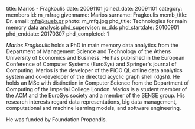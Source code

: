 title: Marios - Fragkoulis
date: 20091101
joined_date: 20091101
category: members 
id: m_mfrag
givenname: Marios
surname: Fragkoulis
memb_title: Dr.
email: mfg@aueb.gr
photo: m_mfg.jpg
phd_title: Technologies for main memory data analysis
phd_supervisor: m_dds
phd_startdate: 20100901
phd_enddate: 20170307
phd_completed: 1

_Marios Fragkoulis_ holds a PhD in main memory data analytics from the Department of Management Science and Technology of the Athens University of Economics and Business. He has published in the European Conference of Computer Systems (EuroSys) and Springer's journal of Computing. Marios is the developer of the PiCO QL online data analytics system and co-developer of the directed acyclic graph shell (dgsh). He holds an MSc with distinction in Computer Science from the Department of Computing of the Imperial College London. Marios is a student member of the ACM and the EuroSys society and a member of the [SENSE](../groups/g_sense-details.html) group. His research interests regard data representations, big data management, computational and machine learning models, and software engineering.

He was funded by Foundation Propondis.